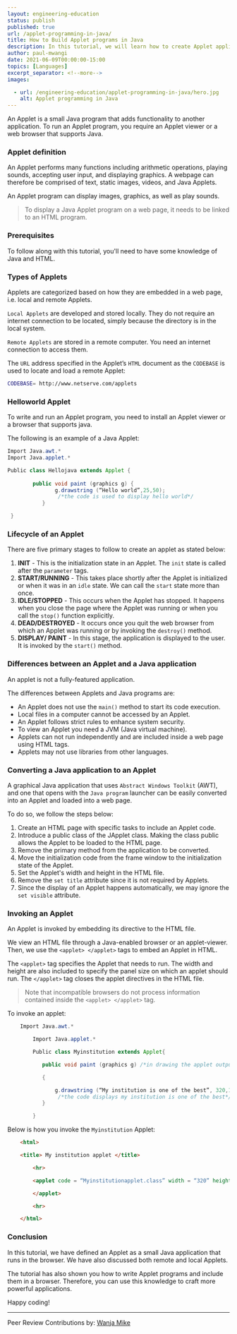```yaml
---
layout: engineering-education
status: publish
published: true
url: /applet-programming-in-java/
title: How to Build Applet programs in Java
description: In this tutorial, we will learn how to create Applet applications in Java and host them on a web page. Applets allow developers to add more features to a web application.
author: paul-mwangi
date: 2021-06-09T00:00:00-15:00
topics: [Languages]
excerpt_separator: <!--more-->
images:

  - url: /engineering-education/applet-programming-in-java/hero.jpg
    alt: Applet programming in Java
---
```

An Applet is a small Java program that adds functionality to another application. To run an Applet program, you require an Applet viewer or a web browser that supports Java.
<!--more-->
### Applet definition
An Applet performs many functions including arithmetic operations, playing sounds, accepting user input, and displaying graphics. A webpage can therefore be comprised of text, static images, videos, and Java Applets. 

An Applet program can display images, graphics, as well as play sounds.

> To display a Java Applet program on a web page, it needs to be linked to an HTML program.

### Prerequisites
To follow along with this tutorial, you'll need to have some knowledge of Java and HTML.

### Types of Applets
Applets are categorized based on how they are embedded in a web page, i.e. local and remote Applets.

`Local Applets` are developed and stored locally. They do not require an internet connection to be located, simply because the directory is in the local system.

`Remote Applets` are stored in a remote computer. You need an internet connection to access them.

The `URL` address specified in the Applet’s `HTML` document as the `CODEBASE` is used to locate and load a remote Applet:

```bash
CODEBASE= http://www.netserve.com/applets
```

### Helloworld Applet
To write and run an Applet program, you need to install an Applet viewer or a browser that supports java.

The following is an example of a Java Applet:

```Java
Import Java.awt.*
Import Java.applet.*

Public class Hellojava extends Applet {
    
        public void paint (graphics g) {
               g.drawstring (“Hello world”,25,50);
                /*the code is used to display hello world*/
           }

 }
```

### Lifecycle of an Applet
There are five primary stages to follow to create an applet as stated below:

1. **INIT** - This is the initialization state in an Applet. The `init` state is called after the `parameter` tags.
2. **START/RUNNING** - This takes place shortly after the Applet is initialized or when it was in an `idle` state. We can call the `start` state more than once.
3. **IDLE/STOPPED** - This occurs when the Applet has stopped. It happens when you close the page where the Applet was running or when you call the `stop()` function explicitly.
4. **DEAD/DESTROYED** - It occurs once you quit the web browser from which an Applet was running or by invoking the `destroy()` method.
5. **DISPLAY/ PAINT** - In this stage, the application is displayed to the user. It is invoked by the `start()` method.

### Differences between an Applet and a Java application 
An applet is not a fully-featured application. 

The differences between Applets and Java programs are:
- An Applet does not use the `main()` method to start its code execution.
- Local files in a computer cannot be accessed by an Applet.
- An Applet follows strict rules to enhance system security.
- To view an Applet you need a JVM (Java virtual machine).
- Applets can not run independently and are included inside a web page using HTML tags.
- Applets may not use libraries from other languages.

### Converting a Java application to an Applet
A graphical Java application that uses `Abstract Windows Toolkit` (AWT), and one that opens with the `Java program` launcher can be easily converted into an Applet and loaded into a web page. 

To do so, we follow the steps below:
1. Create an HTML page with specific tasks to include an Applet code.
2. Introduce a public class of the JApplet class. Making the class public allows the Applet to be loaded to the HTML page.
3. Remove the primary method from the application to be converted.
4. Move the initialization code from the frame window to the initialization state of the Applet.
5. Set the Applet's width and height in the HTML file.
6. Remove the `set title` attribute since it is not required by Applets.
7. Since the display of an Applet happens automatically, we may ignore the `set visible` attribute.

### Invoking an Applet
An Applet is invoked by embedding its directive to the HTML file.

We view an HTML file through a Java-enabled browser or an applet-viewer. Then, we use the `<applet> </applet>` tags to embed an Applet in HTML. 

The `<applet>` tag specifies the Applet that needs to run. The width and height are also included to specify the panel size on which an applet should run. The `</applet>` tag closes the applet directives in the HTML file. 

> Note that incompatible browsers do not process information contained inside the `<applet> </applet>` tag.

To invoke an applet:

```Java
    Import Java.awt.*

        Import Java.applet.*

        Public class Myinstitution extends Applet{

           public void paint (graphics g) /*in drawing the applet output we use the paint() which includes the graphics parameter describing the graphics environment on which an applet runs*/

           {

               g.drawstring (“My institution is one of the best”, 320,120);
                /*the code displays my institution is one of the best*/
           }

        }
```

Below is how you invoke the `Myinstitution` Applet:

```html
    <html>

    <title> My institution applet </title>

        <hr>

        <applet code = “Myinstitutionapplet.class” width = “320” height = “120”>

        </applet>

        <hr>

    </html>
```

### Conclusion
In this tutorial, we have defined an Applet as a small Java application that runs in the browser. We have also discussed both remote and local Applets. 

The tutorial has also shown you how to write Applet programs and include them in a browser. Therefore, you can use this knowledge to craft more powerful applications.

Happy coding!

---
Peer Review Contributions by: [Wanja Mike](/engineering-education/content/authors/michael-barasa/)
